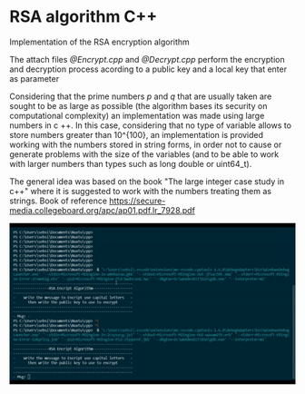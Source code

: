 # RSA algorithm C++

Implementation of the RSA encryption algorithm


The attach files *@Encrypt.cpp* and *@Decrypt.cpp* perform the encryption and decryption process acording to a public key and a local key that enter as parameter

Considering that the prime numbers *p* and *q* that are usually taken are sought to be as large as possible (the algorithm bases its security on computational complexity) an implementation was made using large numbers in c ++. In this case, considering that no type of variable allows to store numbers greater than 10^{100}, an implementation is provided working with the numbers stored in string forms, in order not to cause or generate problems with the size of the variables (and to be able to work with larger numbers than types such as long double or uint64_t).


The general idea was based on the book "The large integer case study in c++"
where it is suggested to work with the numbers treating them as strings.
Book of reference https://secure-media.collegeboard.org/apc/ap01.pdf.lr_7928.pdf

![slt-text](https://github.com/SebasSA1/nuxtu-LLP/blob/main/RSA.gif)
